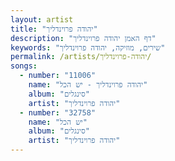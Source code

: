 ```yaml
---
layout: artist
title: "יהודה פרוינדליך"
description: "דף האמן יהודה פרוינדליך"
keywords: "שירים, מוזיקה, יהודה פרוינדליך"
permalink: /artists/יהודה-פרוינדליך/
songs:
  - number: "11006"
    name: "יהודה פרוינדליך - יש הכל"
    album: "סינגלים"
    artist: "יהודה פרוינדליך"
  - number: "32758"
    name: "יש הכל"
    album: "סינגלים"
    artist: "יהודה פרוינדליך"
---
```

